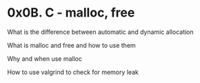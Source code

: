 <h1>0x0B. C - malloc, free</h1>


What is the difference between automatic and dynamic allocation

What is malloc and free and how to use them

Why and when use malloc

How to use valgrind to check for memory leak
